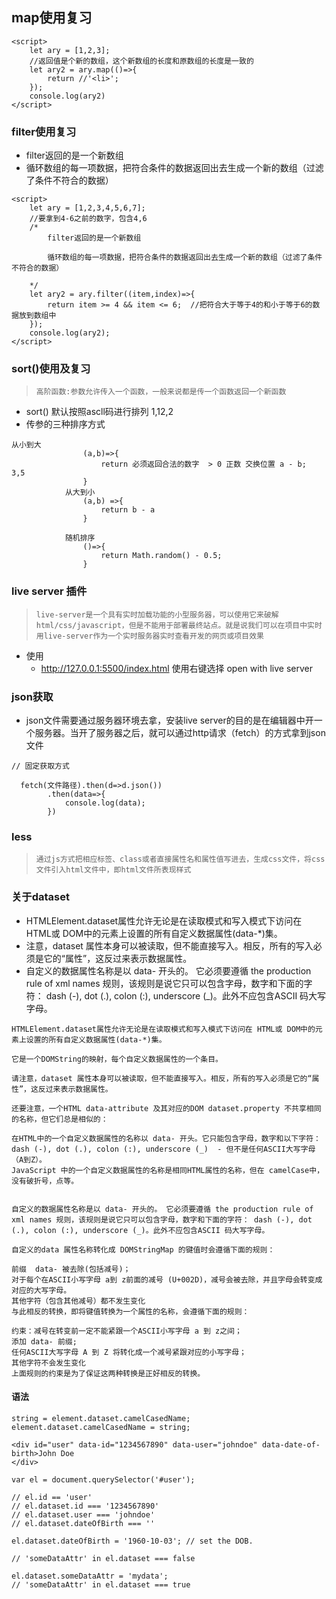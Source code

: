 ## map使用复习

```
<script>
    let ary = [1,2,3];
    //返回值是个新的数组，这个新数组的长度和原数组的长度是一致的
    let ary2 = ary.map(()=>{
        return //'<li>';
    });    
    console.log(ary2)
</script>
```

### filter使用复习
+ filter返回的是一个新数组
+ 循环数组的每一项数据，把符合条件的数据返回出去生成一个新的数组（过滤了条件不符合的数据）

```
<script>
    let ary = [1,2,3,4,5,6,7];
    //要拿到4-6之前的数字，包含4,6
    /*
        filter返回的是一个新数组

        循环数组的每一项数据，把符合条件的数据返回出去生成一个新的数组（过滤了条件不符合的数据）

    */
    let ary2 = ary.filter((item,index)=>{
        return item >= 4 && item <= 6;  //把符合大于等于4的和小于等于6的数据放到数组中
    });
    console.log(ary2);
</script>
```
###  sort()使用及复习
> `高阶函数:参数允许传入一个函数，一般来说都是传一个函数返回一个新函数`

+ sort()  默认按照ascll码进行排列  1,12,2
+ 传参的三种排序方式

```
从小到大
                (a,b)=>{
                    return 必须返回合法的数字  > 0 正数 交换位置 a - b;  3,5
                }
            从大到小
                (a,b) =>{
                    return b - a
                }
                
            随机排序
                ()=>{
                    return Math.random() - 0.5;
                }
```

###  live server 插件
> `live-server是一个具有实时加载功能的小型服务器，可以使用它来破解html/css/javascript，但是不能用于部署最终站点。就是说我们可以在项目中实时用live-server作为一个实时服务器实时查看开发的网页或项目效果` 

+ 使用
	+	http://127.0.0.1:5500/index.html 使用右键选择 open with live server

### json获取
+ json文件需要通过服务器环境去拿，安装live server的目的是在编辑器中开一个服务器。当开了服务器之后，就可以通过http请求（fetch）的方式拿到json文件

```
// 固定获取方式

  fetch(文件路径).then(d=>d.json())
        .then(data=>{
            console.log(data);
        })
```

### less
> `通过js方式把相应标签、class或者直接属性名和属性值写进去，生成css文件，将css文件引入html文件中，即html文件所表现样式`

### 关于dataset
+ HTMLElement.dataset属性允许无论是在读取模式和写入模式下访问在 HTML或 DOM中的元素上设置的所有自定义数据属性(data-*)集。
+ 注意，dataset 属性本身可以被读取，但不能直接写入。相反，所有的写入必须是它的“属性”，这反过来表示数据属性。
+ 自定义的数据属性名称是以 data- 开头的。 它必须要遵循 the production rule of xml names 规则，该规则是说它只可以包含字母，数字和下面的字符： dash (-), dot (.), colon (:), underscore (_)。此外不应包含ASCII 码大写字母。

```
HTMLElement.dataset属性允许无论是在读取模式和写入模式下访问在 HTML或 DOM中的元素上设置的所有自定义数据属性(data-*)集。

它是一个DOMString的映射，每个自定义数据属性的一个条目。

请注意，dataset 属性本身可以被读取，但不能直接写入。相反，所有的写入必须是它的“属性”，这反过来表示数据属性。

还要注意，一个HTML data-attribute 及其对应的DOM dataset.property 不共享相同的名称，但它们总是相似的：

在HTML中的一个自定义数据属性的名称以 data- 开头。它只能包含字母，数字和以下字符： dash (-), dot (.), colon (:), underscore (_)  - 但不是任何ASCII大写字母（A到Z）。
JavaScript 中的一个自定义数据属性的名称是相同HTML属性的名称，但在 camelCase中，没有破折号，点等。
 

自定义的数据属性名称是以 data- 开头的。 它必须要遵循 the production rule of xml names 规则，该规则是说它只可以包含字母，数字和下面的字符： dash (-), dot (.), colon (:), underscore (_)。此外不应包含ASCII 码大写字母。

自定义的data 属性名称转化成 DOMStringMap 的键值时会遵循下面的规则：

前缀  data- 被去除(包括减号)；
对于每个在ASCII小写字母 a到 z前面的减号 (U+002D)，减号会被去除，并且字母会转变成对应的大写字母。
其他字符（包含其他减号）都不发生变化
与此相反的转换，即将键值转换为一个属性的名称，会遵循下面的规则：

约束：减号在转变前一定不能紧跟一个ASCII小写字母 a 到 z之间；
添加 data- 前缀;
任何ASCII大写字母 A 到 Z 将转化成一个减号紧跟对应的小写字母；
其他字符不会发生变化
上面规则的约束是为了保证这两种转换是正好相反的转换。
```

#### 语法

```
string = element.dataset.camelCasedName;
element.dataset.camelCasedName = string;
```

```
<div id="user" data-id="1234567890" data-user="johndoe" data-date-of-birth>John Doe
</div>

var el = document.querySelector('#user');

// el.id == 'user'
// el.dataset.id === '1234567890'
// el.dataset.user === 'johndoe'
// el.dataset.dateOfBirth === ''

el.dataset.dateOfBirth = '1960-10-03'; // set the DOB.

// 'someDataAttr' in el.dataset === false

el.dataset.someDataAttr = 'mydata';
// 'someDataAttr' in el.dataset === true
```